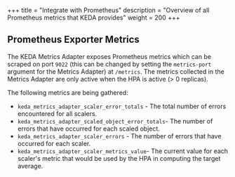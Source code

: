 +++
title = "Integrate with Prometheus"
description = "Overview of all Prometheus metrics that KEDA provides"
weight = 200
+++

## Prometheus Exporter Metrics

The KEDA Metrics Adapter exposes Prometheus metrics which can be scraped on port `9022` (this can be changed by setting the `metrics-port` argument for the Metrics Adapter) at `/metrics`.  The metrics collected in the Metrics Adapter are only active when the HPA is active (> 0 replicas).

The following metrics are being gathered:

- `keda_metrics_adapter_scaler_error_totals` - The total number of errors encountered for all scalers.
- `keda_metrics_adapter_scaled_object_error_totals`- The number of errors that have occurred for each scaled object.
- `keda_metrics_adapter_scaler_errors` - The number of errors that have occurred for each scaler.
- `keda_metrics_adapter_scaler_metrics_value`- The current value for each scaler's metric that would be used by the HPA in computing the target average.